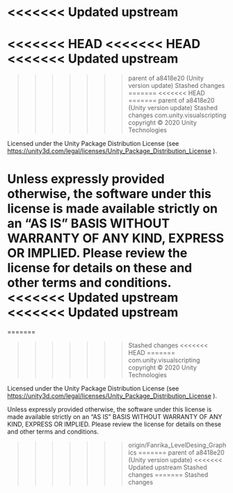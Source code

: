 <<<<<<< Updated upstream
=======
<<<<<<< HEAD
<<<<<<< HEAD
<<<<<<< Updated upstream
=======
>>>>>>> parent of a8418e20 (Unity version update)
>>>>>>> Stashed changes
=======
<<<<<<< HEAD
=======
>>>>>>> parent of a8418e20 (Unity version update)
>>>>>>> Stashed changes
com.unity.visualscripting copyright © 2020 Unity Technologies

Licensed under the Unity Package Distribution License (see https://unity3d.com/legal/licenses/Unity_Package_Distribution_License ).

Unless expressly provided otherwise, the software under this license is made available strictly on an “AS IS” BASIS WITHOUT WARRANTY OF ANY KIND, EXPRESS OR IMPLIED. Please review the license for details on these and other terms and conditions.
<<<<<<< Updated upstream
<<<<<<< Updated upstream
=======
=======
>>>>>>> Stashed changes
<<<<<<< HEAD
=======
com.unity.visualscripting copyright © 2020 Unity Technologies

Licensed under the Unity Package Distribution License (see https://unity3d.com/legal/licenses/Unity_Package_Distribution_License ).

Unless expressly provided otherwise, the software under this license is made available strictly on an “AS IS” BASIS WITHOUT WARRANTY OF ANY KIND, EXPRESS OR IMPLIED. Please review the license for details on these and other terms and conditions.
>>>>>>> origin/Fanrika_LevelDesing_Graphics
=======
>>>>>>> parent of a8418e20 (Unity version update)
<<<<<<< Updated upstream
>>>>>>> Stashed changes
=======
>>>>>>> Stashed changes
